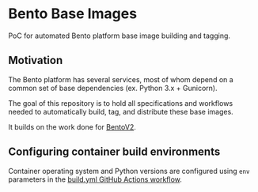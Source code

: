 # Bento Base Images

PoC for automated Bento platform base image building and tagging.

## Motivation

The Bento platform has several services, most of whom depend on a common set
of base dependencies (ex. Python 3.x + Gunicorn).

The goal of this repository is to hold all specifications and workflows needed
to automatically build, tag, and distribute these base images.

It builds on the work done for 
[BentoV2](https://github.com/bento-platform/bentoV2).

## Configuring container build environments

Container operating system and Python versions are configured using `env`
parameters in the 
[build.yml GitHub Actions workflow](.github/workflows/build.yml).
